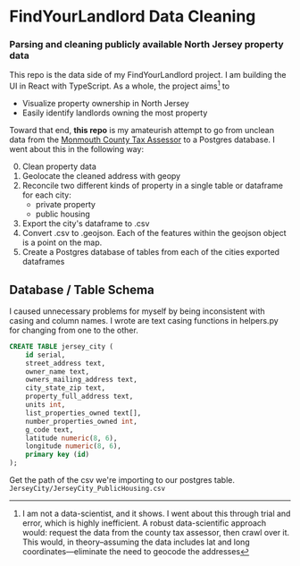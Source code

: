 # FindYourLandlord Data Cleaning

### Parsing and cleaning publicly available North Jersey property data

This repo is the data side of my FindYourLandlord project. I am building the UI in React with TypeScript.
As a whole, the project aims[^1] to

- Visualize property ownership in North Jersey
- Easily identify landlords owning the most property

Toward that end, **this repo** is my amateurish attempt to go from unclean data from the [Monmouth County Tax Assessor](https://tax1.co.monmouth.nj.us/cgi-bin/prc6.cgi?menu=index&ms_user=monm&passwd=data&district=1301&mode=11) to a Postgres database.
I went about this in the following way:

0. Clean property data
0. Geolocate the cleaned address with geopy
0. Reconcile two different kinds of property in a single table or dataframe for each city:
    - private property
    - public housing
0. Export the city's dataframe to .csv
0. Convert .csv to .geojson. Each of the features within the geojson object is a point on the map.
0. Create a Postgres database of tables from each of the cities exported dataframes

## Database / Table Schema
I caused unnecessary problems for myself by being inconsistent with casing and column names. I wrote are text casing functions in helpers.py for changing from one to the other.

```sql
CREATE TABLE jersey_city (
    id serial,
    street_address text,
    owner_name text,
    owners_mailing_address text,
    city_state_zip text,
    property_full_address text,
    units int,
    list_properties_owned text[],
    number_properties_owned int,
    g_code text,
    latitude numeric(8, 6),
    longitude numeric(8, 6),
    primary key (id)
);
```

Get the path of the csv we're importing to our postgres table.
`JerseyCity/JerseyCity_PublicHousing.csv`


[^1]:
    I am not a data-scientist, and it shows. I went about this through trial and error, which is highly inefficient.
    A robust data-scientific approach would: request the data from the county tax assessor, then crawl over it.
    This would, in theory–assuming the data includes lat and long coordinates—eliminate the need to geocode the addresses
